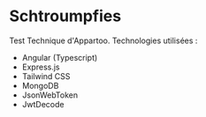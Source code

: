 # Schtroumpfies

Test Technique d'Appartoo.
Technologies utilisées : 
- Angular (Typescript)
- Express.js
- Tailwind CSS
- MongoDB
- JsonWebToken
- JwtDecode
